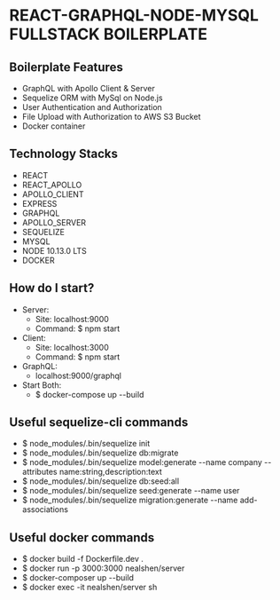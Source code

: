 # REACT-GRAPHQL-NODE-MYSQL FULLSTACK BOILERPLATE #

## Boilerplate Features ##
* GraphQL with Apollo Client & Server
* Sequelize ORM with MySql on Node.js
* User Authentication and Authorization
* File Upload with Authorization to AWS S3 Bucket
* Docker container

## Technology Stacks ##
* REACT 
* REACT_APOLLO 
* APOLLO_CLIENT 
* EXPRESS 
* GRAPHQL 
* APOLLO_SERVER 
* SEQUELIZE 
* MYSQL  
* NODE 10.13.0 LTS
* DOCKER

## How do I start? ##
* Server:  
    * Site: localhost:9000
    * Command: $ npm start
* Client:
    * Site: localhost:3000
    * Command: $ npm start
* GraphQL:
    * localhost:9000/graphql
* Start Both: 
    * $ docker-compose up --build

## Useful sequelize-cli commands ##
* $ node_modules/.bin/sequelize init
* $ node_modules/.bin/sequelize db:migrate
* $ node_modules/.bin/sequelize model:generate --name company --attributes name:string,description:text
* $ node_modules/.bin/sequelize db:seed:all
* $ node_modules/.bin/sequelize seed:generate --name user
* $ node_modules/.bin/sequelize migration:generate --name add-associations
  
## Useful docker commands ##
* $ docker build -f Dockerfile.dev .
* $ docker run -p 3000:3000 nealshen/server
* $ docker-composer up --build
* $ docker exec -it nealshen/server sh